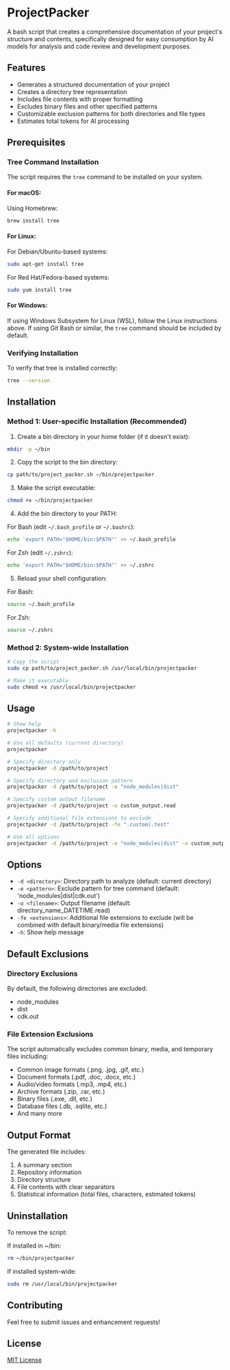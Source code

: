 # ProjectPacker

A bash script that creates a comprehensive documentation of your project's structure and contents, specifically designed for easy consumption by AI models for analysis and code review and development purposes.

## Features

- Generates a structured documentation of your project
- Creates a directory tree representation
- Includes file contents with proper formatting
- Excludes binary files and other specified patterns
- Customizable exclusion patterns for both directories and file types
- Estimates total tokens for AI processing

## Prerequisites

### Tree Command Installation

The script requires the `tree` command to be installed on your system.

#### For macOS:
Using Homebrew:
```bash
brew install tree
```

#### For Linux:
For Debian/Ubuntu-based systems:
```bash
sudo apt-get install tree
```

For Red Hat/Fedora-based systems:
```bash
sudo yum install tree
```

#### For Windows:
If using Windows Subsystem for Linux (WSL), follow the Linux instructions above.
If using Git Bash or similar, the `tree` command should be included by default.

### Verifying Installation
To verify that tree is installed correctly:
```bash
tree --version
```

## Installation

### Method 1: User-specific Installation (Recommended)

1. Create a bin directory in your home folder (if it doesn't exist):
```bash
mkdir -p ~/bin
```

2. Copy the script to the bin directory:
```bash
cp path/to/project_packer.sh ~/bin/projectpacker
```

3. Make the script executable:
```bash
chmod +x ~/bin/projectpacker
```

4. Add the bin directory to your PATH:

For Bash (edit `~/.bash_profile` or `~/.bashrc`):
```bash
echo 'export PATH="$HOME/bin:$PATH"' >> ~/.bash_profile
```

For Zsh (edit `~/.zshrc`):
```bash
echo 'export PATH="$HOME/bin:$PATH"' >> ~/.zshrc
```

5. Reload your shell configuration:

For Bash:
```bash
source ~/.bash_profile
```

For Zsh:
```bash
source ~/.zshrc
```

### Method 2: System-wide Installation

```bash
# Copy the script
sudo cp path/to/project_packer.sh /usr/local/bin/projectpacker

# Make it executable
sudo chmod +x /usr/local/bin/projectpacker
```

## Usage

```bash
# Show help
projectpacker -h

# Use all defaults (current directory)
projectpacker

# Specify directory only
projectpacker -d /path/to/project

# Specify directory and exclusion pattern
projectpacker -d /path/to/project -e "node_modules|dist"

# Specify custom output filename
projectpacker -d /path/to/project -o custom_output.read

# Specify additional file extensions to exclude
projectpacker -d /path/to/project -fe ".custom|.test"

# Use all options
projectpacker -d /path/to/project -e "node_modules|dist" -o custom_output.read -fe ".custom|.test"
```

## Options

- `-d <directory>`: Directory path to analyze (default: current directory)
- `-e <pattern>`: Exclude pattern for tree command (default: 'node_modules|dist|cdk.out')
- `-o <filename>`: Output filename (default: directory_name_DATETIME.read)
- `-fe <extensions>`: Additional file extensions to exclude (will be combined with default binary/media file extensions)
- `-h`: Show help message

## Default Exclusions

### Directory Exclusions
By default, the following directories are excluded:
- node_modules
- dist
- cdk.out

### File Extension Exclusions
The script automatically excludes common binary, media, and temporary files including:
- Common image formats (.png, .jpg, .gif, etc.)
- Document formats (.pdf, .doc, .docx, etc.)
- Audio/video formats (.mp3, .mp4, etc.)
- Archive formats (.zip, .rar, etc.)
- Binary files (.exe, .dll, etc.)
- Database files (.db, .sqlite, etc.)
- And many more

## Output Format

The generated file includes:
1. A summary section
2. Repository information
3. Directory structure
4. File contents with clear separators
5. Statistical information (total files, characters, estimated tokens)

## Uninstallation

To remove the script:

If installed in ~/bin:
```bash
rm ~/bin/projectpacker
```

If installed system-wide:
```bash
sudo rm /usr/local/bin/projectpacker
```

## Contributing

Feel free to submit issues and enhancement requests!

## License

[MIT License](LICENSE)

